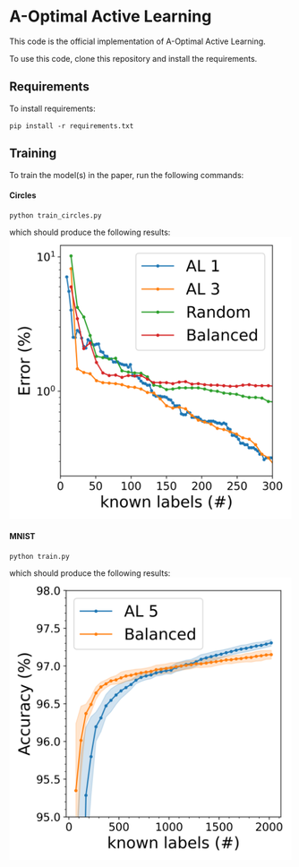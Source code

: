 # A-Optimal Active Learning
This code is the official implementation of A-Optimal Active Learning.

To use this code, clone this repository and install the requirements.
## Requirements

To install requirements:

```setup
pip install -r requirements.txt
```

## Training

To train the model(s) in the paper, run the following commands:

#### Circles
```train
python train_circles.py 
```
which should produce the following results:
![Alt text](figures/error_circles.png?raw=true "Results")

#### MNIST
```train
python train.py 
```
which should produce the following results:
![Alt text](figures/acc_mnist.png?raw=true "Results")

